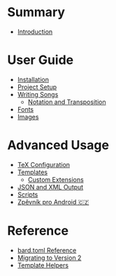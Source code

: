 # Summary

- [Introduction](./intro.md)

# User Guide

- [Installation](./install.md) <!-- WARN: linked by binary -->
- [Project Setup](./project.md)
- [Writing Songs](./songs.md)
    - [Notation and Transposition](./transposition.md)
- [Fonts](./fonts.md)
- [Images](./images.md)

# Advanced Usage

- [TeX Configuration](./tex.md)
- [Templates](./templates.md)
    - [Custom Extensions](./extensions.md)
- [JSON and XML Output](./json-and-xml.md)
- [Scripts](./scripts.md)
- [Zpěvník pro Android 🇨🇿](./hovorka.md)

# Reference

- [bard.toml Reference](./bard.toml.md)
- [Migrating to Version 2](./migration-2.md) <!-- WARN: linked by binary -->
- [Template Helpers](./templates-helpers.md)
